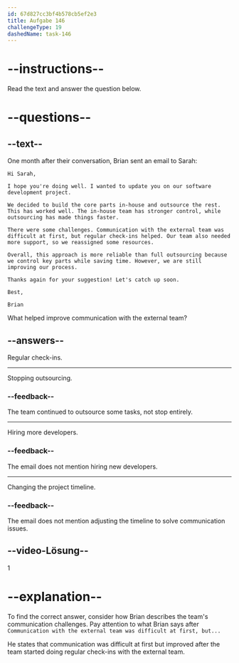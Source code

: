 ```yaml
---
id: 67d827cc3bf4b578cb5ef2e3
title: Aufgabe 146
challengeType: 19
dashedName: task-146
---
```


<!-- READING -->

# --instructions--

Read the text and answer the question below.

# --questions--

## --text--

One month after their conversation, Brian sent an email to Sarah:

`Hi Sarah,`

`I hope you're doing well. I wanted to update you on our software development project.`

`We decided to build the core parts in-house and outsource the rest. This has worked well. The in-house team has stronger control, while outsourcing has made things faster.`

`There were some challenges. Communication with the external team was difficult at first, but regular check-ins helped. Our team also needed more support, so we reassigned some resources.`

`Overall, this approach is more reliable than full outsourcing because we control key parts while saving time. However, we are still improving our process.`

`Thanks again for your suggestion! Let's catch up soon.`

`Best,`

`Brian`

What helped improve communication with the external team?

## --answers--

Regular check-ins.

---

Stopping outsourcing.

### --feedback--

The team continued to outsource some tasks, not stop entirely.

---

Hiring more developers.

### --feedback--

The email does not mention hiring new developers.

---

Changing the project timeline.

### --feedback--

The email does not mention adjusting the timeline to solve communication issues.

## --video-Lösung--

1

# --explanation--

To find the correct answer, consider how Brian describes the team's communication challenges.  Pay attention to what Brian says after `Communication with the external team was difficult at first, but...`

He states that communication was difficult at first but improved after the team started doing regular check-ins with the external team.  
